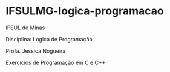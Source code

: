# IFSULMG-logica-programacao

IFSUL de Minas

Disciplina: Lógica de Programação

Profa. Jessica Nogueira

Exercícios de Programação em C e C++
